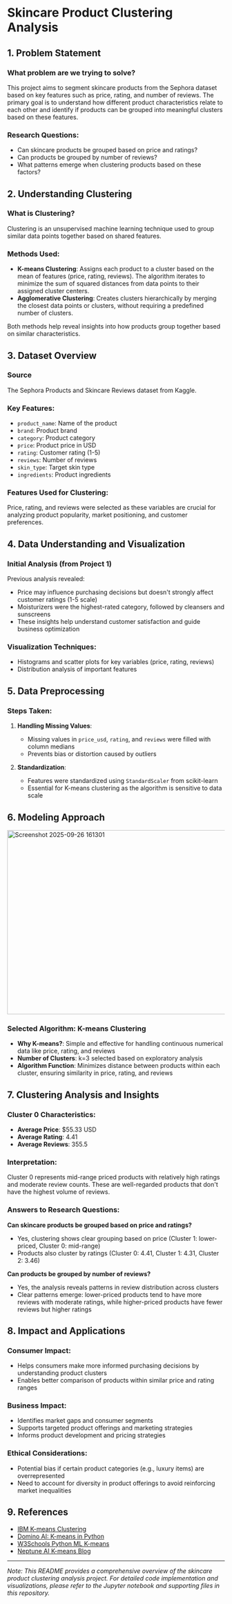 # Skincare Product Clustering Analysis

## 1. Problem Statement

### What problem are we trying to solve?
This project aims to segment skincare products from the Sephora dataset based on key features such as price, rating, and number of reviews. The primary goal is to understand how different product characteristics relate to each other and identify if products can be grouped into meaningful clusters based on these features.

### Research Questions:
- Can skincare products be grouped based on price and ratings?
- Can products be grouped by number of reviews?
- What patterns emerge when clustering products based on these factors?

## 2. Understanding Clustering

### What is Clustering?
Clustering is an unsupervised machine learning technique used to group similar data points together based on shared features.

### Methods Used:
- **K-means Clustering**: Assigns each product to a cluster based on the mean of features (price, rating, reviews). The algorithm iterates to minimize the sum of squared distances from data points to their assigned cluster centers.
- **Agglomerative Clustering**: Creates clusters hierarchically by merging the closest data points or clusters, without requiring a predefined number of clusters.

Both methods help reveal insights into how products group together based on similar characteristics.

## 3. Dataset Overview

### Source
The Sephora Products and Skincare Reviews dataset from Kaggle.

### Key Features:
- `product_name`: Name of the product
- `brand`: Product brand
- `category`: Product category
- `price`: Product price in USD
- `rating`: Customer rating (1-5)
- `reviews`: Number of reviews
- `skin_type`: Target skin type
- `ingredients`: Product ingredients

### Features Used for Clustering:
Price, rating, and reviews were selected as these variables are crucial for analyzing product popularity, market positioning, and customer preferences.

## 4. Data Understanding and Visualization

### Initial Analysis (from Project 1)
Previous analysis revealed:
- Price may influence purchasing decisions but doesn't strongly affect customer ratings (1-5 scale)
- Moisturizers were the highest-rated category, followed by cleansers and sunscreens
- These insights help understand customer satisfaction and guide business optimization

### Visualization Techniques:
- Histograms and scatter plots for key variables (price, rating, reviews)
- Distribution analysis of important features

## 5. Data Preprocessing

### Steps Taken:
1. **Handling Missing Values**: 
   - Missing values in `price_usd`, `rating`, and `reviews` were filled with column medians
   - Prevents bias or distortion caused by outliers

2. **Standardization**:
   - Features were standardized using `StandardScaler` from scikit-learn
   - Essential for K-means clustering as the algorithm is sensitive to data scale

## 6. Modeling Approach
<img width="613" height="426" alt="Screenshot 2025-09-26 161301" src="https://github.com/user-attachments/assets/5a8b4845-143a-43cf-9fac-d754f4c4627c" />

### Selected Algorithm: K-means Clustering
- **Why K-means?**: Simple and effective for handling continuous numerical data like price, rating, and reviews
- **Number of Clusters**: k=3 selected based on exploratory analysis
- **Algorithm Function**: Minimizes distance between products within each cluster, ensuring similarity in price, rating, and reviews

## 7. Clustering Analysis and Insights

### Cluster 0 Characteristics:
- **Average Price**: $55.33 USD
- **Average Rating**: 4.41
- **Average Reviews**: 355.5

### Interpretation:
Cluster 0 represents mid-range priced products with relatively high ratings and moderate review counts. These are well-regarded products that don't have the highest volume of reviews.

### Answers to Research Questions:

**Can skincare products be grouped based on price and ratings?**
- Yes, clustering shows clear grouping based on price (Cluster 1: lower-priced, Cluster 0: mid-range)
- Products also cluster by ratings (Cluster 0: 4.41, Cluster 1: 4.31, Cluster 2: 3.46)

**Can products be grouped by number of reviews?**
- Yes, the analysis reveals patterns in review distribution across clusters
- Clear patterns emerge: lower-priced products tend to have more reviews with moderate ratings, while higher-priced products have fewer reviews but higher ratings

## 8. Impact and Applications

### Consumer Impact:
- Helps consumers make more informed purchasing decisions by understanding product clusters
- Enables better comparison of products within similar price and rating ranges

### Business Impact:
- Identifies market gaps and consumer segments
- Supports targeted product offerings and marketing strategies
- Informs product development and pricing strategies

### Ethical Considerations:
- Potential bias if certain product categories (e.g., luxury items) are overrepresented
- Need to account for diversity in product offerings to avoid reinforcing market inequalities

## 9. References
- [IBM K-means Clustering](https://www.ibm.com/topics/k-means-clustering)
- [Domino AI: K-means in Python](https://domino.ai/blog/getting-started-with-k-means-clustering-in-python)
- [W3Schools Python ML K-means](https://www.w3schools.com/python/python_ml_k-means.asp)
- [Neptune AI K-means Blog](https://neptune.ai/blog/k-means-clustering)

---

*Note: This README provides a comprehensive overview of the skincare product clustering analysis project. For detailed code implementation and visualizations, please refer to the Jupyter notebook and supporting files in this repository.*
